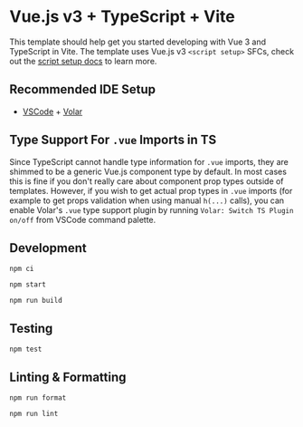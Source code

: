 # Vue.js v3 + TypeScript + Vite

This template should help get you started developing with Vue 3 and TypeScript in Vite. The template uses Vue.js v3 `<script setup>` SFCs, check out the [script setup docs](https://v3.vuejs.org/api/sfc-script-setup.html#sfc-script-setup) to learn more.

## Recommended IDE Setup

- [VSCode](https://code.visualstudio.com/) + [Volar](https://marketplace.visualstudio.com/items?itemName=johnsoncodehk.volar)

## Type Support For `.vue` Imports in TS

Since TypeScript cannot handle type information for `.vue` imports, they are shimmed to be a generic Vue.js component type by default. In most cases this is fine if you don't really care about component prop types outside of templates. However, if you wish to get actual prop types in `.vue` imports (for example to get props validation when using manual `h(...)` calls), you can enable Volar's `.vue` type support plugin by running `Volar: Switch TS Plugin on/off` from VSCode command palette.

## Development

```
npm ci
```

```
npm start
```

```
npm run build
```

## Testing

```
npm test
```

## Linting & Formatting

```
npm run format
```

```
npm run lint
```
